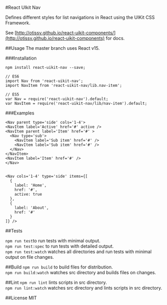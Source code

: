 #React UIkit Nav

Defines different styles for list navigations in React using the UIKit CSS Framework.

See [http://otissv.github.io/react-uikit-components/](http://otissv.github.io/react-uikit-components) for docs.

##Usage
The master branch uses React v15.

###Installation

    npm install react-uikit-nav --save;

    // ES6
    import Nav from 'react-uikit-nav';
    import NavItem from 'react-uikit-nav/lib.nav-item';

    // ES5
    var Nav = require('react-uikit-nav').default;
    var NavItem = require('react-uikit-nav/lib/nav-item').default;


###Examples

    <Nav parent type='side' cols='1-4'>
    <NavItem label='Active' href='#' active />
    <NavItem parent label='Item' href='#' >
      <Nav type='sub'>
        <NavItem label='Sub item' href='#' />
        <NavItem label='Sub item' href='#' />
      </Nav>
    </NavItem>
    <NavItem label='Item' href='#' />
    </Nav>


    <Nav cols='1-4' type='side' items={[
      {
        label: 'Home',
        href: '#',
        active: true
      },
      {
        label: 'About',
        href: '#'
      }
    ]} />



##Tests

`npm run test`to run tests with minimal output.  
`npm run test:spec` to run tests with detailed output.  
`npm run test:watch` watches all directories and run tests with minimal output on file changes.

##Build
`npm run build` to build files for distribution.  
`npm run build:watch` watches src directory and builds files on changes.

##Lint
`npm run lint` lints scripts in src directory.  
`npm run lint:watch` watches src directory and lints scripts in src directory.

##License
MIT
